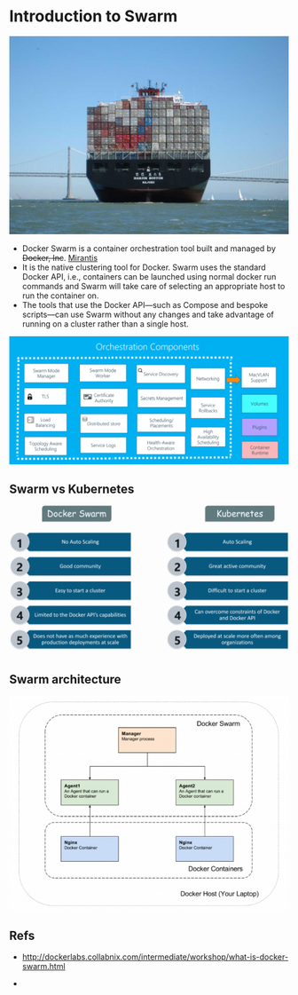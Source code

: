 # Introduction to Swarm

![](assets/ShippingContainerSFBay.jpg)

- Docker Swarm is a container orchestration tool built and managed by ~~Docker, Inc~~. [Mirantis](https://www.blognone.com/node/113131)
- It is the native clustering tool for Docker.
Swarm uses the standard Docker API, i.e., containers can be launched using normal docker run commands and Swarm will take care of selecting an appropriate host to run the container on.
- The tools that use the Docker API—such as Compose and bespoke scripts—can use Swarm without any changes and take advantage of running on a cluster rather than a single host.

![](assets/swarm-orchestration.png)

## Swarm vs Kubernetes

![](assets/kubernetes-vs-docker-swarm-explained-1024x544.png)

## Swarm architecture

![](assets/swarm-arch.png)

## Refs

- http://dockerlabs.collabnix.com/intermediate/workshop/what-is-docker-swarm.html

- 